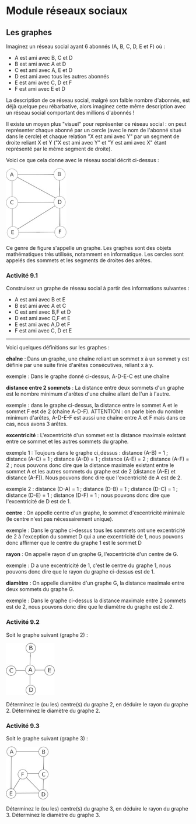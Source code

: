# Module réseaux sociaux
## Les graphes

Imaginez un réseau social ayant 6 abonnés (A, B, C, D, E et F) où :

- A est ami avec B, C et D
- B est ami avec A et D
- C est ami avec A, E et D
- D est ami avec tous les autres abonnés
- E est ami avec C, D et F
- F est ami avec E et D

La description de ce réseau social, malgré son faible nombre d'abonnés, est déjà quelque peu rébarbative, alors imaginez cette même description avec un réseau social comportant des millions d'abonnés !

Il existe un moyen plus "visuel" pour représenter ce réseau social : on peut représenter chaque abonné par un cercle (avec le nom de l'abonné situé dans le cercle) et chaque relation "X est ami avec Y" par un segment de droite reliant X et Y ("X est ami avec Y" et "Y est ami avec X" étant représenté par le même segment de droite).

Voici ce que cela donne avec le réseau social décrit ci-dessus :

![](img/graphe.jpg)

Ce genre de figure s'appelle un graphe. Les graphes sont des objets mathématiques très utilisés, notamment en informatique. Les cercles sont appelés des sommets et les segments de droites des arêtes.

### Activité 9.1

Construisez un graphe de réseau social à partir des informations suivantes :

- A est ami avec B et E
- B est ami avec A et C
- C est ami avec B,F et D
- D est ami avec C,F et E
- E est ami avec A,D et F
- F est ami avec C, D et E
***

Voici quelques définitions sur les graphes :

**chaîne** : Dans un graphe, une chaîne reliant un sommet x à un sommet y est définie par une suite finie d'arêtes consécutives, reliant x à y.

exemple : Dans le graphe donné ci-dessus, A-D-E-C est une chaîne

**distance entre 2 sommets** : La distance entre deux sommets d'un graphe est le nombre minimum d'arêtes d'une chaîne allant de l'un à l'autre.

exemple : dans le graphe ci-dessus, la distance entre le sommet A et le sommet F est de 2 (chaîne A-D-F). ATTENTION : on parle bien du nombre minimum d'arêtes, A-D-E-F est aussi une chaîne entre A et F mais dans ce cas, nous avons 3 arêtes.

**excentricité** : L'excentricité d'un sommet est la distance maximale existant entre ce sommet et les autres sommets du graphe.

exemple 1 : Toujours dans le graphe ci_dessus : distance (A-B) = 1 ; distance (A-C) = 1 ; distance (A-D) = 1 ; distance (A-E) = 2 ; distance (A-F) = 2 ; nous pouvons donc dire que la distance maximale existant entre le sommet A et les autres sommets du graphe est de 2 (distance (A-E) et distance (A-F)). Nous pouvons donc dire que l'excentricité de A est de 2.

exemple 2 : distance (D-A) = 1 ; distance (D-B) = 1 ; distance (D-C) = 1 ; distance (D-E) = 1 ; distance (D-F) = 1 ; nous pouvons donc dire que l'excentricité de D est de 1.

**centre** : On appelle centre d'un graphe, le sommet d'excentricité minimale (le centre n'est pas nécessairement unique).

exemple : Dans le graphe ci-dessus tous les sommets ont une excentricité de 2 à l'exception du sommet D qui a une excentricité de 1, nous pouvons donc affirmer que le centre du graphe 1 est le sommet D

**rayon** : On appelle rayon d'un graphe G, l'excentricité d'un centre de G.

exemple : D a une excentricité de 1, c'est le centre du graphe 1, nous pouvons donc dire que le rayon du graphe ci-dessus est de 1.

**diamètre** : On appelle diamètre d'un graphe G, la distance maximale entre deux sommets du graphe G.

exemple : Dans le graphe ci-dessus la distance maximale entre 2 sommets est de 2, nous pouvons donc dire que le diamètre du graphe est de 2.

### Activité 9.2

Soit le graphe suivant (graphe 2) :

![](img/graphe3.jpg)

Déterminez le (ou les) centre(s) du graphe 2, en déduire le rayon du graphe 2. Déterminez le diamètre du graphe 2.

### Activité 9.3

Soit le graphe suivant (graphe 3) :

![](img/graphe2.jpg)

Déterminez le (ou les) centre(s) du graphe 3, en déduire le rayon du graphe 3. Déterminez le diamètre du graphe 3.